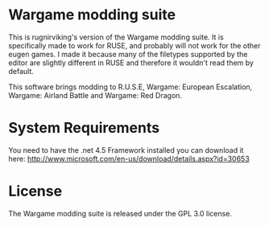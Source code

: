 Wargame modding suite 
============
This is rugnirviking's version of the Wargame modding suite. It is specifically made to work for RUSE, and probably will not work for the other eugen games. I made it because many of the filetypes supported by the editor are slightly different in RUSE and therefore it wouldn't read them by default.

This software brings modding to R.U.S.E, Wargame: European Escalation, Wargame: Airland Battle and Wargame: Red Dragon.

System Requirements
============

You need to have the .net 4.5 Framework installed you can download it here:
http://www.microsoft.com/en-us/download/details.aspx?id=30653


License
============

The Wargame modding suite is released under the GPL 3.0 license.
